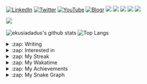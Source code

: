 
<p>
  <a href="https://www.linkedin.com/in/ekusiadadus/"><img src="https://img.shields.io/badge/LinkedIn--_.svg?style=social&logo=linkedin" alt="LinkedIn"></a>
  <a href="https://twitter.com/ekusiadadus/"><img src="https://img.shields.io/badge/Twitter--_.svg?style=social&logo=twitter" alt="Twitter"></a>
  <a href="https://www.youtube.com/@ekusiadadus/"><img src="https://img.shields.io/badge/YouTube--_.svg?style=social&logo=youtube" alt="YouTube"></a>
  <a href="https://ekusiadadus.com/"><img src="https://img.shields.io/badge/blog--_.svg?style=social&logo=blogger" alt="Blogr"></a>
  <a href="#"><img src="https://img.shields.io/badge/C%2B%2B-lover-pink?logo=C%2B%2B"></a>
  <a href="#"><img src="https://img.shields.io/badge/Flutter-joker-blue?logo=Flutter"></a>
  <a href="#"><img src="https://img.shields.io/badge/Go-night-skyblue?logo=go"></a>
  <a href="#"><img src="https://img.shields.io/badge/Rust-shark-yellow?logo=Rust"></a>
  <a href="#"><img src="https://img.shields.io/badge/Zig-baby-red?logo=zig"></a>
</p>


<img width=800 src="https://github-profile-trophy.vercel.app/?username=ekusiadadus&column=8&theme=gruvbox&no-frame=true"/>

![ekusiadadus's github stats](https://github-readme-stats.vercel.app/api?username=ekusiadadus&count_private=true&show_icons=true&line_height=40&theme=dracula)
![Top Langs](https://github-readme-stats.vercel.app/api/top-langs/?username=ekusiadadus&langs_count=5&hide=html,cmake&theme=dracula)


<details>
  <summary>:zap: Writing</summary>
<ul>  
    <li> Frontend with TypeScript, React </li>
    <li> Backend with Go, Rust, Flutter, Python </li>
    <li> Mobile App with Flutter </li>
    <li> Blockchain with Rust, C++ </li>
    <li> OS with Rust </li>
    <li> Languager with .NET </li>
    <li> Game AI with Python </li>
</ul>
</details>

<details>
  <summary>:zap: Interested in</summary>
<ul>  
    <li> Blockchain </li>
    <li> Metaverse </li>
    <li> Game Development (AI) </li>
 </ul>
</details>

<details>
  <summary>:zap: My Streak </summary>
  <div>
    <img align="center" src="https://github-readme-streak-stats.herokuapp.com/?user=ekusiadadus" />
  </div>
</details>
  
<details>
  <summary>:zap: My Wakatime</summary>

![ekusiadadus's wakatime stats](https://github-readme-stats.vercel.app/api/wakatime?username=ekusiadadus&theme=dracula)

</details>
<details>
  <summary>:zap: My Achievements</summary>
  <div>
      <img src="https://matsuri-tech.github.io/matsuri-achievements/imgs/achievement-list/ekusiadadus.svg" />
  </div>
</details>

<details>
  <summary>:zap: My Snake Graph</summary>
  <div>
      <img src="https://raw.githubusercontent.com/ekusiadadus/github-snake/output/github-contribution-grid-snake.svg?palette=github-dark" />
  </div>
</details>
